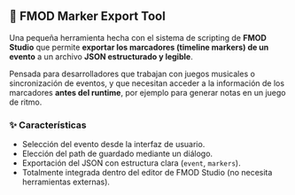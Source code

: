 ## 🎵 FMOD Marker Export Tool

Una pequeña herramienta hecha con el sistema de scripting de **FMOD Studio** que permite **exportar los marcadores (timeline markers) de un evento** a un archivo **JSON estructurado y legible**.

Pensada para desarrolladores que trabajan con juegos musicales o sincronización de eventos, y que necesitan acceder a la información de los marcadores **antes del runtime**, por ejemplo para generar notas en un juego de ritmo.

### ✨ Características

- Selección del evento desde la interfaz de usuario.
- Elección del path de guardado mediante un diálogo.
- Exportación del JSON con estructura clara (`event`, `markers`).
- Totalmente integrada dentro del editor de FMOD Studio (no necesita herramientas externas).



